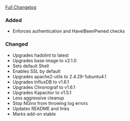 [Full Changelog][changelog]

### Added

- Enforces authentication and HaveIBeenPwned checks

### Changed

- Upgrades hadolint to latest
- Upgrades base image to v2.1.0
- Sets default Shell
- Enables SSL by default
- Upgrades apache2-utils to 2.4.29-1ubuntu4.1
- Upgrades InfluxDB to v1.6.1
- Upgrades Chronograf to v1.6.1
- Upgrades Kapacitor to v1.5.1
- Less aggressive cleanup
- Stop NGinx from throwing log errors
- Updates README and links
- Marks add-on stable

[changelog]: https://github.com/hassio-addons/addon-influxdb/compare/v0.3.0...v1.0.0